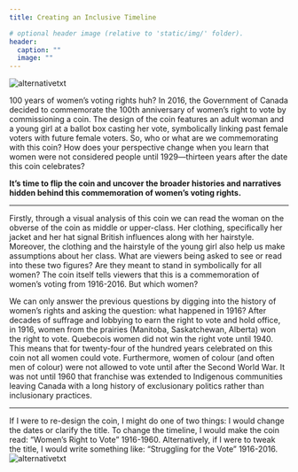 ```yaml
---
title: Creating an Inclusive Timeline

# optional header image (relative to 'static/img/' folder).
header:
  caption: ""
  image: ""
---
```


![alternativetxt](/img/1916-right-to-vote-coin.png)

100 years of women’s voting rights huh? In 2016, the Government of Canada decided to commemorate the 100th anniversary of women’s right to vote by commissioning a coin.  The design of the coin features an adult woman and a young girl at a ballot box casting her vote, symbolically linking past female voters with future female voters. So, who or what are we commemorating with this coin? How does your perspective change when you learn that women were not considered people until 1929—thirteen years after the date this coin celebrates?

**It’s time to flip the coin and uncover the broader histories and narratives hidden behind this commemoration of women’s voting rights.** 

*     *     *     *  

Firstly, through a visual analysis of this coin we can read the woman on the obverse of the coin as middle or upper-class. Her clothing, specifically her jacket and her hat signal British influences along with her hairstyle. Moreover, the clothing and the hairstyle of the young girl also help us make assumptions about her class. What are viewers being asked to see or read into these two figures? Are they meant to stand in symbolically for all women? The coin itself tells viewers that this is a commemoration of women’s voting from 1916-2016. But which women?

We can only answer the previous questions by digging into the history of women’s rights and asking the question: what happened in 1916? After decades of suffrage and lobbying to earn the right to vote and hold office, in 1916, women from the prairies (Manitoba, Saskatchewan, Alberta) won the right to vote. Quebecois women did not win the right vote until 1940. This means that for twenty-four of the hundred years celebrated on this coin not all women could vote. Furthermore, women of colour (and often men of colour) were not allowed to vote until after the Second World War. It was not until 1960 that franchise was extended to Indigenous communities leaving Canada with a long history of exclusionary politics rather than inclusionary practices. 

*     *     *     *   

If I were to re-design the coin, I might do one of two things: I would change the dates or clarify the title. To change the timeline, I would make the coin read: “Women’s Right to Vote” 1916-1960. Alternatively, if I were to tweak the title, I would write something like: “Struggling for the Vote” 1916-2016. 
![alternativetxt](/img/Women_Voting_Rights_Coin.jpg)
